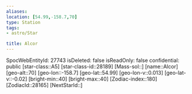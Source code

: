 ```yaml
---
aliases: 
location: [54.99,-158.7,70]
type: Station
tags:
- astro/Star

title: Alcor
---
```

SpocWebEntityId: 27743
isDeleted: false
isReadOnly: false
confidential: public
[star-class::A5]
[star-class-id::28189]
[Mass-sol::]
[name::Alcor]
[geo-alt::70]
[geo-lon::-158.7]
[geo-lat::54.99]
[geo-lon-v::0.013]
[geo-lat-v::-0.02]
[bright-min::40]
[bright-max::40]
[Zodiac-index::180]
[ZodiacId::28165]
[NextStarId::]



